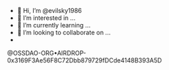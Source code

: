 - 👋 Hi, I’m @evilsky1986
- 👀 I’m interested in ...
- 🌱 I’m currently learning ...
- 💞️ I’m looking to collaborate on ...
- 
@OSSDAO-ORG•AIRDROP-0x3169F3Ae56F8C72Dbb879729fDCde4148B393A5D

<!---
evilsky1986/evilsky1986 is a ✨ special ✨ repository because its `README.md` (this file) appears on your GitHub profile.
You can click the Preview link to take a look at your changes.
--->
